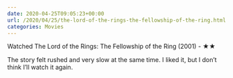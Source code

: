 ```yaml
---
date: 2020-04-25T09:05:23+00:00
url: /2020/04/25/the-lord-of-the-rings-the-fellowship-of-the-ring.html
categories: Movies
---
```

Watched The Lord of the Rings: The Fellowship of the Ring (2001) - ★★

The story felt rushed and very slow at the same time. I liked it, but
I don’t think I’ll watch it again.


